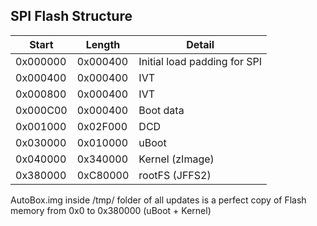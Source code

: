 ## SPI Flash Structure

| Start | Length | Detail |
| - | - | - |
| 0x000000 | 0x000400 | Initial load padding for SPI |
| 0x000400 | 0x000400 | IVT |
| 0x000800 | 0x000400 | IVT |
| 0x000C00 | 0x000400 | Boot data |
| 0x001000 | 0x02F000 | DCD |
| 0x030000 | 0x010000 | uBoot |
| 0x040000 | 0x340000 | Kernel (zImage) |
| 0x380000 | 0xC80000 | rootFS (JFFS2) |

AutoBox.img inside /tmp/ folder of all updates is a perfect copy of Flash memory from 0x0 to 0x380000 (uBoot + Kernel)